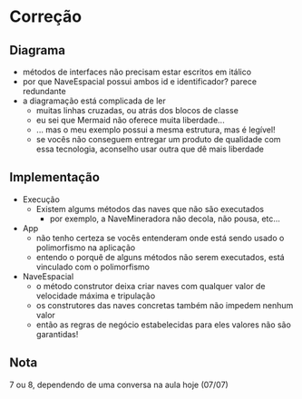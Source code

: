# Correção

## Diagrama

- métodos de interfaces não precisam estar escritos em itálico
- por que NaveEspacial possui ambos id e identificador? parece redundante
- a diagramação está complicada de ler
  - muitas linhas cruzadas, ou atrás dos blocos de classe
  - eu sei que Mermaid não oferece muita liberdade...
  - ... mas o meu exemplo possui a mesma estrutura, mas é legível!
  - se vocês não conseguem entregar um produto de qualidade com essa tecnologia, aconselho usar outra que dê mais liberdade

## Implementação

- Execução
  - Existem algums métodos das naves que não são executados
    - por exemplo, a NaveMineradora não decola, não pousa, etc...
- App
  - não tenho certeza se vocês entenderam onde está sendo usado o polimorfismo na aplicação
  - entendo o porquê de alguns métodos não serem executados, está vinculado com o polimorfismo
- NaveEspacial
  - o método construtor deixa criar naves com qualquer valor de velocidade máxima e tripulação
  - os construtores das naves concretas também não impedem nenhum valor
  - então as regras de negócio estabelecidas para eles valores não são garantidas!

## Nota

7 ou 8, dependendo de uma conversa na aula hoje (07/07) 